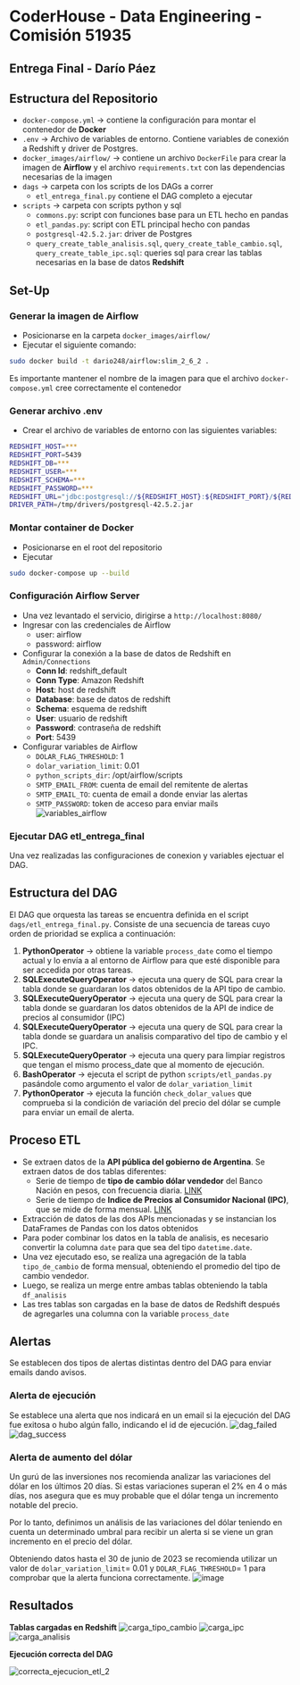 # CoderHouse - Data Engineering - Comisión 51935

## Entrega Final - Darío Páez

## Estructura del Repositorio
- `docker-compose.yml` -> contiene la configuración para montar el contenedor de **Docker**
- `.env` -> Archivo de variables de entorno. Contiene variables de conexión a Redshift y driver de Postgres.
- `docker_images/airflow/` -> contiene un archivo `DockerFile` para crear la imagen de **Airflow** y el archivo `requirements.txt` con las dependencias necesarias de la imagen
- `dags` -> carpeta con los scripts de los DAGs a correr
  -  `etl_entrega_final.py` contiene el DAG completo a ejecutar
- `scripts` -> carpeta con scripts python y sql
  -   `commons.py`: script con funciones base para un ETL hecho en pandas
  -   `etl_pandas.py`: script con ETL principal hecho con pandas
  -   `postgresql-42.5.2.jar`: driver de Postgres
  -   `query_create_table_analisis.sql`, `query_create_table_cambio.sql`, `query_create_table_ipc.sql`: queries sql para crear las tablas necesarias en la base de datos **Redshift**

## Set-Up
### Generar la imagen de Airflow
- Posicionarse en la carpeta `docker_images/airflow/`
- Ejecutar el siguiente comando:
```bash
sudo docker build -t dario248/airflow:slim_2_6_2 .
```
Es importante mantener el nombre de la imagen para que el archivo `docker-compose.yml` cree correctamente el contenedor

### Generar archivo .env
- Crear el archivo de variables de entorno con las siguientes variables:
```bash
REDSHIFT_HOST=***
REDSHIFT_PORT=5439
REDSHIFT_DB=***
REDSHIFT_USER=***
REDSHIFT_SCHEMA=***
REDSHIFT_PASSWORD=***
REDSHIFT_URL="jdbc:postgresql://${REDSHIFT_HOST}:${REDSHIFT_PORT}/${REDSHIFT_DB}?user=${REDSHIFT_USER}&password=${REDSHIFT_PASSWORD}"
DRIVER_PATH=/tmp/drivers/postgresql-42.5.2.jar
```

### Montar container de Docker
- Posicionarse en el root del repositorio
- Ejecutar
```bash
sudo docker-compose up --build
```
### Configuración Airflow Server
- Una vez levantado el servicio, dirigirse a `http://localhost:8080/`
- Ingresar con las credenciales de Airflow
  - user: airflow
  - password: airflow
- Configurar la conexión a la base de datos de Redshift en `Admin/Connections`
  - **Conn Id**: redshift_default
  - **Conn Type**: Amazon Redshift
  - **Host**: host de redshift
  - **Database**: base de datos de redshift
  - **Schema**: esquema de redshift
  - **User**: usuario de redshift
  - **Password**: contraseña de redshift
  - **Port**: 5439
- Configurar variables de Airflow
  - `DOLAR_FLAG_THRESHOLD`: 1
  - `dolar_variation_limit`: 0.01
  - `python_scripts_dir`: /opt/airflow/scripts
  - `SMTP_EMAIL_FROM`: cuenta de email del remitente de alertas
  - `SMTP_EMAIL_TO`: cuenta de email a donde enviar las alertas
  - `SMTP_PASSWORD`: token de acceso para enviar mails
  ![variables_airflow](https://github.com/dario248/EntregaFinal_DarioPaez_DATENG_51935/assets/78042437/c08192b4-5349-4986-a3f1-9c10ac972f4a)

### Ejecutar DAG etl_entrega_final
Una vez realizadas las configuraciones de conexion y variables ejectuar el DAG. 

## Estructura del DAG
El DAG que orquesta las tareas se encuentra definida en el script `dags/etl_entrega_final.py`. Consiste de una secuencia de tareas cuyo orden de prioridad se explica a continuación:

1. **PythonOperator** -> obtiene la variable `process_date` como el tiempo actual y lo envía a al entorno de Airflow para que esté disponible para ser accedida por otras tareas.
2. **SQLExecuteQueryOperator** -> ejecuta una query de SQL para crear la tabla donde se guardaran los datos obtenidos de la API tipo de cambio.
3. **SQLExecuteQueryOperator** -> ejecuta una query de SQL para crear la tabla donde se guardaran los datos obtenidos de la API de indice de precios al consumidor (IPC)
4. **SQLExecuteQueryOperator** -> ejecuta una query de SQL para crear la tabla donde se guardara un analisis comparativo del tipo de cambio y el IPC.
5. **SQLExecuteQueryOperator** -> ejecuta una query para limpiar registros que tengan el mismo process_date que al momento de ejecución.
6. **BashOperator** -> ejecuta el script de python ``scripts/etl_pandas.py`` pasándole como argumento el valor de `dolar_variation_limit`
7. **PythonOperator** -> ejecuta la función `check_dolar_values` que comprueba si la condición de variación del precio del dólar se cumple para enviar un email de alerta.

## Proceso ETL

- Se extraen datos de la **API pública del gobierno de Argentina**. Se extraen datos de dos tablas diferentes:
  - Serie de tiempo de **tipo de cambio dólar vendedor** del Banco Nación en pesos, con frecuencia diaria. [LINK](https://datos.gob.ar/series/api/series/?ids=168.1_T_CAMBIOR_D_0_0_26&start_date=2018-07&limit=5000)
  - Serie de tiempo de **Indice de Precios al Consumidor Nacional (IPC)**, que se mide de forma mensual. [LINK](https://datos.gob.ar/series/api/series/?ids=148.3_INUCLEONAL_DICI_M_19) 
- Extracción de datos de las dos APIs mencionadas y se instancian los DataFrames de Pandas con los datos obtenidos
- Para poder combinar los datos en la tabla de analisis, es necesario convertir la columna `date` para que sea del tipo `datetime.date`. 
- Una vez ejecutado eso, se realiza una agregación de la tabla `tipo_de_cambio` de forma mensual, obteniendo el promedio del tipo de cambio vendedor.
- Luego, se realiza un merge entre ambas tablas obteniendo la tabla `df_analisis`
- Las tres tablas son cargadas en la base de datos de Redshift después de agregarles una columna con la variable `process_date`

## Alertas
Se establecen dos tipos de alertas distintas dentro del DAG para enviar emails dando avisos.

### Alerta de ejecución
Se establece una alerta que nos indicará en un email si la ejecución del DAG fue exitosa o hubo algún fallo, indicando el id de ejecución.
![dag_failed](https://github.com/dario248/EntregaFinal_DarioPaez_DATENG_51935/assets/78042437/a6379fe3-66f1-495d-a89b-5abf32cb5f07)
![dag_success](https://github.com/dario248/EntregaFinal_DarioPaez_DATENG_51935/assets/78042437/e78f99b9-97a4-4614-88ba-0ae7edae2faf)

### Alerta de aumento del dólar
Un gurú de las inversiones nos recomienda analizar las variaciones del dólar en los últimos 20 días. Si estas variaciones superan el 2% en 4 o más días, nos asegura que es muy probable que el dólar tenga un incremento notable del precio. 

Por lo tanto, definimos un análisis de las variaciones del dólar teniendo en cuenta un determinado umbral para recibir un alerta si se viene un gran incremento en el precio del dólar.

Obteniendo datos hasta el 30 de junio de 2023 se recomienda utilizar un valor de `dolar_variation_limit`= 0.01 y `DOLAR_FLAG_THRESHOLD`= 1 para comprobar que la alerta funciona correctamente. 
![image](https://github.com/dario248/EntregaFinal_DarioPaez_DATENG_51935/assets/78042437/7b619fda-d7a5-42f2-a4d8-465dc401d893)

## Resultados
**Tablas cargadas en Redshift**
![carga_tipo_cambio](https://github.com/dario248/EntregaFinal_DarioPaez_DATENG_51935/assets/78042437/221793e1-efb2-4197-b420-af7ff5d44e07)
![carga_ipc](https://github.com/dario248/EntregaFinal_DarioPaez_DATENG_51935/assets/78042437/6664d313-19ad-4699-9cc1-70e5b0d06908)
![carga_analisis](https://github.com/dario248/EntregaFinal_DarioPaez_DATENG_51935/assets/78042437/63531928-86c7-4a9f-9a4c-d1df7d4e32ce)


**Ejecución correcta del DAG**

![correcta_ejecucion_etl_2](https://github.com/dario248/EntregaFinal_DarioPaez_DATENG_51935/assets/78042437/6e4c3adb-2bee-4974-a315-fb8dd0250308)

